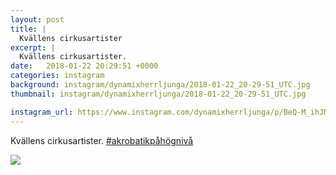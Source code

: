 ```yaml
---
layout: post
title: |
  Kvällens cirkusartister
excerpt: |
  Kvällens cirkusartister. 
date:   2018-01-22 20:29:51 +0000
categories: instagram
background: instagram/dynamixherrljunga/2018-01-22_20-29-51_UTC.jpg
thumbnail: instagram/dynamixherrljunga/2018-01-22_20-29-51_UTC.jpg

instagram_url: https://www.instagram.com/dynamixherrljunga/p/BeQ-M_ihJMB
---
```

Kvällens cirkusartister. [#akrobatikpåhögnivå](https://www.instagram.com/explore/tags/akrobatikpåhögnivå/)



<img src='{{ site.baseurl }}/instagram/dynamixherrljunga/2018-01-22_20-29-51_UTC.jpg' class='img-fluid' />
